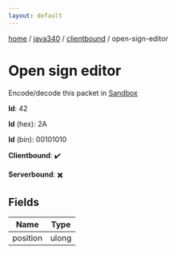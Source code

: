 ```yaml
---
layout: default
---
```


[home](/)  /  [java340](/protocol/java340)  /  [clientbound](/protocol/java340/clientbound)  /  open-sign-editor

# Open sign editor

Encode/decode this packet in [Sandbox](../../../sandbox/java340#Clientbound.OpenSignEditor)

**Id**: 42

**Id** (hex): 2A

**Id** (bin): 00101010

**Clientbound**: ✔️

**Serverbound**: ✖️

## Fields

Name | Type
---|---
position | ulong
